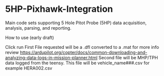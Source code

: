 # 5HP-Pixhawk-Integration
Main code sets supporting 5 Hole Pitot Probe (5HP) data acquisition, analysis, parsing, and reporting.

How to use (early draft)

  Click run
  First File requested will be a .dfl converted to a .mat for more info review https://ardupilot.org/copter/docs/common-downloading-and-analyzing-data-logs-in-mission-planner.html
  Second file will be MHP/TPH data logged from the teensy. This file will be vehicle_name###.csv for example HERA002.csv
